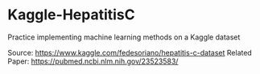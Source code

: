 # Kaggle-HepatitisC

Practice implementing machine learning methods on a Kaggle dataset


Source: https://www.kaggle.com/fedesoriano/hepatitis-c-dataset
Related Paper: https://pubmed.ncbi.nlm.nih.gov/23523583/
